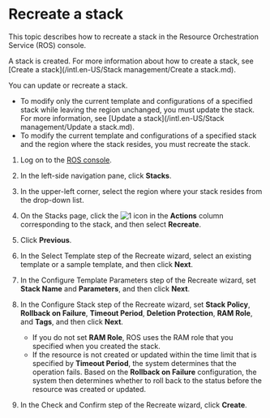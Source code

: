 # Recreate a stack

This topic describes how to recreate a stack in the Resource Orchestration Service \(ROS\) console.

A stack is created. For more information about how to create a stack, see [Create a stack](/intl.en-US/Stack management/Create a stack.md).

You can update or recreate a stack.

-   To modify only the current template and configurations of a specified stack while leaving the region unchanged, you must update the stack. For more information, see [Update a stack](/intl.en-US/Stack management/Update a stack.md).
-   To modify the current template and configurations of a specified stack and the region where the stack resides, you must recreate the stack.

1.  Log on to the [ROS console](http://ros.console.aliyun.com).

2.  In the left-side navigation pane, click **Stacks**.

3.  In the upper-left corner, select the region where your stack resides from the drop-down list.

4.  On the Stacks page, click the ![1 ](https://static-aliyun-doc.oss-cn-hangzhou.aliyuncs.com/assets/img/en-US/7333649951/p92978.png) icon in the **Actions** column corresponding to the stack, and then select **Recreate**.

5.  Click **Previous**.

6.  In the Select Template step of the Recreate wizard, select an existing template or a sample template, and then click **Next**.

7.  In the Configure Template Parameters step of the Recreate wizard, set **Stack Name** and **Parameters**, and then click **Next**.

8.  In the Configure Stack step of the Recreate wizard, set **Stack Policy**, **Rollback on Failure**, **Timeout Period**, **Deletion Protection**, **RAM Role**, and **Tags**, and then click **Next**.

    -   If you do not set **RAM Role**, ROS uses the RAM role that you specified when you created the stack.
    -   If the resource is not created or updated within the time limit that is specified by **Timeout Period**, the system determines that the operation fails. Based on the **Rollback on Failure** configuration, the system then determines whether to roll back to the status before the resource was created or updated.
9.  In the Check and Confirm step of the Recreate wizard, click **Create**.


